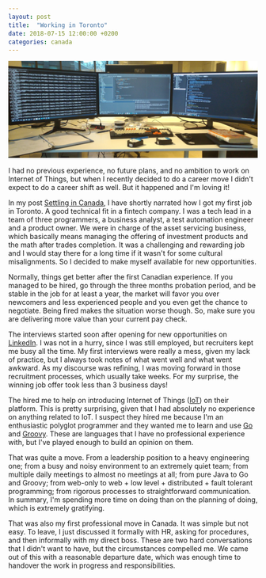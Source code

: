 ```yaml
---
layout: post
title:  "Working in Toronto"
date: 2018-07-15 12:00:00 +0200
categories: canada
---
```


![Google Earth - Toronto](/images/posts/desktop-iot-engineer.jpg)

I had no previous experience, no future plans, and no ambition to work on Internet of Things, but when I recently decided to do a career move I didn't expect to do a career shift as well. But it happened and I'm loving it!

<!-- more -->

In my post [Settling in Canada][2018-07-15], I have shortly narrated how I got my first job in Toronto. A good technical fit in a fintech company. I was a tech lead in a team of three programmers, a business analyst, a test automation engineer and a product owner. We were in charge of the asset servicing business, which basically means managing the offering of investment products and the math after trades completion. It was a challenging and rewarding job and I would stay there for a long time if it wasn't for some cultural misalignments. So I decided to make myself available for new opportunities.

Normally, things get better after the first Canadian experience. If you managed to be hired, go through the three months probation period, and be stable in the job for at least a year, the market will favor you over newcomers and less experienced people and you even get the chance to negotiate. Being fired makes the situation worse though. So, make sure you are delivering more value than your current pay check.

The interviews started soon after opening for new opportunities on [LinkedIn]. I was not in a hurry, since I was still employed, but recruiters kept me busy all the time. My first interviews were really a mess, given my lack of practice, but I always took notes of what went well and what went awkward. As my discourse was refining, I was moving forward in those recruitment processes, which usually take weeks. For my surprise, the winning job offer took less than 3 business days!

The hired me to help on introducing Internet of Things ([IoT]) on their platform. This is pretty surprising, given that I had absolutely no experience on anything related to IoT. I suspect they hired me because I'm an enthusiastic polyglot programmer and they wanted me to learn and use [Go] and [Groovy]. These are languages that I have no professional experience with, but I've played enough to build an opinion on them.

That was quite a move. From a leadership position to a heavy engineering one; from a busy and noisy environment to an extremely quiet team; from multiple daily meetings to almost no meetings at all; from pure Java to Go and Groovy; from web-only to web + low level + distributed + fault tolerant programming; from rigorous processes to straightforward communication. In summary, I'm spending more time on doing than on the planning of doing, which is extremely gratifying.

That was also my first professional move in Canada. It was simple but not easy. To leave, I just discussed it formally with HR, asking for procedures, and then informally with my direct boss. These are two hard conversations that I didn't want to have, but the circumstances compelled me. We came out of this with a reasonable departure date, which was enough time to handover the work in progress and responsibilities. 

[2018-07-15]: https://www.hildeberto.com/2018/07/settling-canada.html
[Go]: https://golang.org
[Groovy]: http://groovy-lang.org
[IoT]: https://en.wikipedia.org/wiki/Internet_of_things
[LinkedIn]: https://www.linkedin.com/in/htmfilho/
